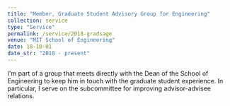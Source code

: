 ```yaml
---
title: "Member, Graduate Student Advisory Group for Engineering"
collection: service
type: "Service"
permalink: /service/2018-gradsage
venue: "MIT School of Engineering"
date: 18-10-01
date_str: "2018 - present"
---
```


I&apos;m part of a group that meets directly with the Dean of the School of Engineering to keep him in touch with the graduate student experience. In particular, I serve on the subcommittee for improving advisor-advisee relations.
